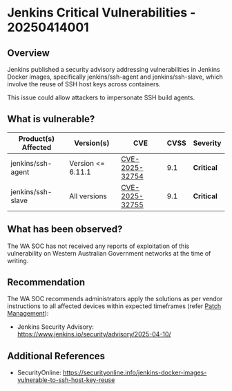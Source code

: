 # Jenkins Critical Vulnerabilities - 20250414001

## Overview


Jenkins published a security advisory addressing vulnerabilities in Jenkins Docker images, specifically jenkins/ssh-agent and jenkins/ssh-slave, which involve the reuse of SSH host keys across containers.

This issue could allow attackers to impersonate SSH build agents.

## What is vulnerable?

| Product(s) Affected | Version(s) | CVE                                                                                                                                      | CVSS         | Severity                                                       |
| ------------------- | ---------- | ---------------------------------------------------------------------------------------------------------------------------------------- | ------------ | -------------------------------------------------------------- |
| jenkins/ssh-agent      | Version <= 6.11.1    | [CVE-2025-32754](https://nvd.nist.gov/vuln/detail/CVE-2025-32754)                                                                        | 9.1          | **Critical**                                   |
|  jenkins/ssh-slave      | All versions    | [CVE-2025-32755](https://nvd.nist.gov/vuln/detail/CVE-2025-32755) | 9.1  |  **Critical** |

## What has been observed?

The WA SOC has not received any reports of exploitation of this vulnerability on Western Australian Government networks at the time of writing.

## Recommendation

The WA SOC recommends administrators apply the solutions as per vendor instructions to all affected devices within expected timeframes (refer [Patch Management](../guidelines/patch-management.md)):

- Jenkins Security Advisory: <https://www.jenkins.io/security/advisory/2025-04-10/>

## Additional References

- SecurityOnline: <https://securityonline.info/jenkins-docker-images-vulnerable-to-ssh-host-key-reuse>